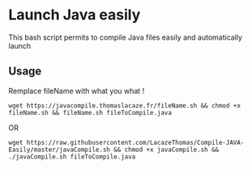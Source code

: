 # Launch Java easily
This bash script permits to compile Java files easily and automatically launch

## Usage
Remplace fileName with what you what !
```
wget https://javacompile.thomaslacaze.fr/fileName.sh && chmod +x fileName.sh && fileName.sh fileToCompile.java 
```
OR
```
wget https://raw.githubusercontent.com/LacazeThomas/Compile-JAVA-Easily/master/javaCompile.sh && chmod +x javaCompile.sh && ./javaCompile.sh fileToCompile.java 
```